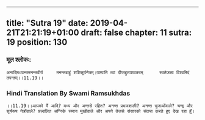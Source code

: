
---
title: "Sutra 19"
date: 2019-04-21T21:21:19+01:00
draft: false
chapter: 11
sutra: 19
position: 130
---
### मूल श्लोकः:
```
अनादिमध्यान्तमनन्तवीर्य     मनन्तबाहुं शशिसूर्यनेत्रम्।पश्यामि त्वां दीप्तहुताशवक्त्रम्      स्वतेजसा विश्वमिदं तपन्तम्।।11.19।।

```

### Hindi Translation By Swami Ramsukhdas
```
।।11.19।।आपको मैं आदि? मध्य और अन्तसे रहित? अनन्त प्रभावशाली? अनन्त भुजाओंवाले? चन्द्र और सूर्यरूप नेत्रोंवाले? प्रज्वलित अग्निके समान मुखोंवाले और अपने तेजसे संसारको संतप्त करते हुए देख रहा हूँ।

```

